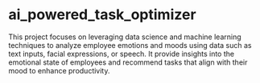 # ai_powered_task_optimizer
This project focuses on leveraging data  science and machine learning  techniques to analyze employee  emotions and moods using data such as  text inputs, facial expressions, or speech. It provide insights into the  emotional state of employees and  recommend tasks that align with their  mood to enhance productivity.
